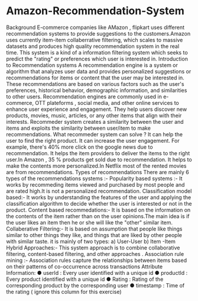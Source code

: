 # Amazon-Recommendation-System
Background
E-commerce companies like AMazon , flipkart uses different recommendation systems to provide suggestions to the customers.Amazon uses currently item-item collaberrative filtering, which scales to massive datasets and produces high quality recommendation system in the real time. This system is a kind of a information filtering system which seeks to predict the "rating" or preferences which user is interested in.
Introduction to Recommendation systems
A recommendation engine is a system or algorithm that analyzes user data and provides personalized suggestions or recommendations for items or content that the user may be interested in. These recommendations are based on various factors such as the user's preferences, historical behavior, demographic information, and similarities to other users.
Recommendation engines are commonly used in e-commerce, OTT plateforms , social media, and other online services to enhance user experience and engagement. They help users discover new products, movies, music, articles, or any other items that align with their interests.
Recommeder system creates a similarity between the user and items and exploits the similarity between user/item to make recommendations.
What recommeder system can solve ?
It can help the user to find the right product.
It can increase the user engagement. For example, there's 40% more click on the google news due to recommendation.
It helps the item providers to deliver the items to the right user.In Amazon , 35 % products get sold due to recommendation.
It helps to make the contents more personalized.In Netflix most of the rented movies are from recommendations.
Types of recommendations
There are mainly 6 types of the recommendations systems :-
Popularity based systems :- It works by recommeding items viewed and purchased by most people and are rated high.It is not a personalized recommendation.
Classification model based:- It works by understanding the features of the user and applying the classification algorithm to decide whether the user is interested or not in the product.
Content based recommedations:- It is based on the information on the contents of the item rather than on the user opinions.The main idea is if the user likes an item then he or she will like the "other" similar item.
Collaberative Filtering:- It is based on assumption that people like things similar to other things they like, and things that are liked by other people with similar taste. it is mainly of two types: a) User-User b) Item -Item
Hybrid Approaches:- This system approach is to combine collaborative filtering, content-based filtering, and other approaches .
Association rule mining :- Association rules capture the relationships between items based on their patterns of co-occurrence across transactions
Attribute Information:
● userId : Every user identified with a unique id
● productId : Every product identified with a unique id
● Rating : Rating of the corresponding product by the corresponding user
● timestamp : Time of the rating ( ignore this column for this exercise)
